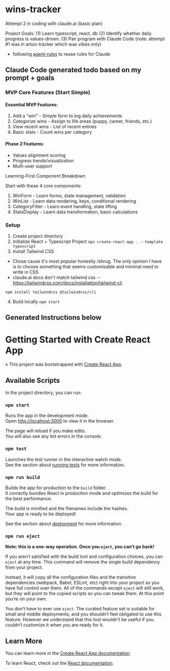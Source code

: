 # wins-tracker

Attempt 2 in coding with claude.ai (basic plan)

Project Goals:
(1) Learn typescript, react, db
(2) Identify whether daily progress is values-driven.
(3) Pair program with Claude Code (note: attempt #1 was in artoo-tracker which was vibes only)

- following [agent-rules](https://github.com/steipete/agent-rules) to reuse rules for Claude

## Claude Code generated todo based on my prompt + goals

### MVP Core Features (Start Simple)

#### Essential MVP Features:

1. Add a "win" - Simple form to log daily achievements
2. Categorize wins - Assign to life areas (puppy, career, friends, etc.)
3. View recent wins - List of recent entries
4. Basic stats - Count wins per category

#### Phase 2 Features:

- Values alignment scoring
- Progress trends/visualization
- Multi-user support

Learning-First Component Breakdown

Start with these 4 core components:

1. WinForm - Learn forms, state management, validation
2. WinList - Learn data rendering, keys, conditional rendering
3. CategoryFilter - Learn event handling, state lifting
4. StatsDisplay - Learn data transformation, basic calculations

### Setup

1. Create project directory
2. Initialize React + Typescript Project
   `npx create-react-app . --template typescript`
3. Install Tailwind CSS

- Chose cause it's most popular honestly /shrug. The only opinion I have is to choose something that seems customizable and minimal need to write in CSS
- claude.ai docs don't match tailwind css -- https://tailwindcss.com/docs/installation/tailwind-cli

```
npm install tailwindcss @tailwindcss/cli
```

4. Build locally
   `npm start`

## Generated Instructions below

# Getting Started with Create React App

x
This project was bootstrapped with [Create React App](https://github.com/facebook/create-react-app).

## Available Scripts

In the project directory, you can run:

### `npm start`

Runs the app in the development mode.\
Open [http://localhost:3000](http://localhost:3000) to view it in the browser.

The page will reload if you make edits.\
You will also see any lint errors in the console.

### `npm test`

Launches the test runner in the interactive watch mode.\
See the section about [running tests](https://facebook.github.io/create-react-app/docs/running-tests) for more information.

### `npm run build`

Builds the app for production to the `build` folder.\
It correctly bundles React in production mode and optimizes the build for the best performance.

The build is minified and the filenames include the hashes.\
Your app is ready to be deployed!

See the section about [deployment](https://facebook.github.io/create-react-app/docs/deployment) for more information.

### `npm run eject`

**Note: this is a one-way operation. Once you `eject`, you can’t go back!**

If you aren’t satisfied with the build tool and configuration choices, you can `eject` at any time. This command will remove the single build dependency from your project.

Instead, it will copy all the configuration files and the transitive dependencies (webpack, Babel, ESLint, etc) right into your project so you have full control over them. All of the commands except `eject` will still work, but they will point to the copied scripts so you can tweak them. At this point you’re on your own.

You don’t have to ever use `eject`. The curated feature set is suitable for small and middle deployments, and you shouldn’t feel obligated to use this feature. However we understand that this tool wouldn’t be useful if you couldn’t customize it when you are ready for it.

## Learn More

You can learn more in the [Create React App documentation](https://facebook.github.io/create-react-app/docs/getting-started).

To learn React, check out the [React documentation](https://reactjs.org/).
